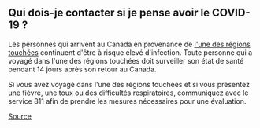 ## Qui dois-je contacter si je pense avoir le COVID-19 ?

Les personnes qui arrivent au Canada en provenance de [l'une des régions touchées](https://www.canada.ca/fr/sante-publique/services/maladies/2019-nouveau-coronavirus/professionnels-sante/liste-regions-touchees-covid-19.html) continuent d'être à risque élevé d'infection. Toute personne qui a voyagé dans l'une des régions touchées doit surveiller son état de santé pendant 14 jours après son retour au Canada.

Si vous avez voyagé dans l'une des régions touchées et si vous présentez une fièvre, une toux ou des difficultés respiratoires, communiquez avec le service 811 afin de prendre les mesures nécessaires pour une évaluation.

[Source](https://novascotia.ca/coronavirus/fr/)
